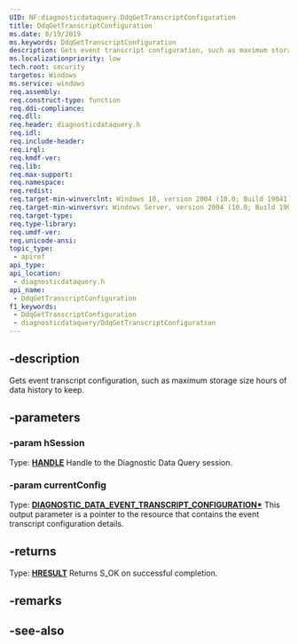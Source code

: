 ```yaml
---
UID: NF:diagnosticdataquery.DdqGetTranscriptConfiguration
title: DdqGetTranscriptConfiguration
ms.date: 8/19/2019
ms.keywords: DdqGetTranscriptConfiguration
description: Gets event transcript configuration, such as maximum storage size and hours of data history.
ms.localizationpriority: low
tech.root: security
targetos: Windows
ms.service: windows
req.assembly: 
req.construct-type: function
req.ddi-compliance: 
req.dll: 
req.header: diagnosticdataquery.h
req.idl: 
req.include-header: 
req.irql: 
req.kmdf-ver: 
req.lib: 
req.max-support: 
req.namespace: 
req.redist: 
req.target-min-winverclnt: Windows 10, version 2004 (10.0; Build 19041)
req.target-min-winversvr: Windows Server, version 2004 (10.0; Build 19041)
req.target-type: 
req.type-library: 
req.umdf-ver: 
req.unicode-ansi: 
topic_type:
 - apiref
api_type:
api_location:
 - diagnosticdataquery.h
api_name:
 - DdqGetTranscriptConfiguration
f1_keywords:
 - DdqGetTranscriptConfiguration
 - diagnosticdataquery/DdqGetTranscriptConfiguration
---
```


## -description

Gets event transcript configuration, such as maximum storage size hours of data history to keep.

## -parameters

### -param hSession

Type: **[HANDLE](/windows/desktop/winprog/windows-data-types)**
Handle to the Diagnostic Data Query session.

### -param currentConfig

Type: **[DIAGNOSTIC_DATA_EVENT_TRANSCRIPT_CONFIGURATION\*](/windows/win32/api/diagnosticdataquerytypes/ns-diagnosticdataquerytypes-diagnostic_data_event_transcript_configuration)**
This output parameter is a pointer to the resource that contains the event transcript configuration details.

## -returns

Type: **[HRESULT](/windows/desktop/com/structure-of-com-error-codes)**
Returns S_OK on successful completion.

## -remarks

## -see-also

